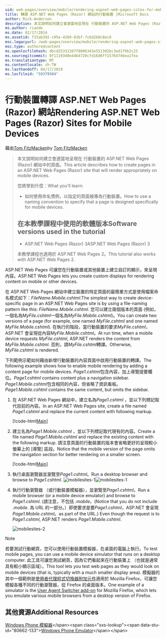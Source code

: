 ```yaml
---
uid: web-pages/overview/mobile/rendering-aspnet-web-pages-sites-for-mobile-devices
title: 轉譯 ASP.NET Web Pages (Razor) 網站的行動裝置 |Microsoft Docs
author: Rick-Anderson
description: 本文說明如何建立會適當地呈現在 行動裝置的 ASP.NET Web Pages (Razor) 網站中的頁面。 您將學到什麼：若您要如何...
ms.author: riande
ms.date: 02/17/2014
ms.assetid: f15ab392-c05e-4269-83bf-7c6d2b8c8ec8
msc.legacyurl: /web-pages/overview/mobile/rendering-aspnet-web-pages-sites-for-mobile-devices
msc.type: authoredcontent
ms.openlocfilehash: dbcd25331387f8606343e551302bc3ed1f9b2c25
ms.sourcegitcommit: 0f1119340e4464720cfd16d0ff15764746ea1fea
ms.translationtype: MT
ms.contentlocale: zh-TW
ms.lasthandoff: 04/17/2019
ms.locfileid: "59379504"
---
```

# <a name="rendering-aspnet-web-pages-razor-sites-for-mobile-devices"></a><span data-ttu-id="80662-104">行動裝置轉譯 ASP.NET Web Pages (Razor) 網站</span><span class="sxs-lookup"><span data-stu-id="80662-104">Rendering ASP.NET Web Pages (Razor) Sites for Mobile Devices</span></span>

<span data-ttu-id="80662-105">藉由[Tom FitzMacken](https://github.com/tfitzmac)</span><span class="sxs-lookup"><span data-stu-id="80662-105">by [Tom FitzMacken](https://github.com/tfitzmac)</span></span>

> <span data-ttu-id="80662-106">本文說明如何建立會適當地呈現在 行動裝置的 ASP.NET Web Pages (Razor) 網站中的頁面。</span><span class="sxs-lookup"><span data-stu-id="80662-106">This article describes how to create pages in an ASP.NET Web Pages (Razor) site that will render appropriately on mobile devices.</span></span>
> 
> <span data-ttu-id="80662-107">您將學到什麼：</span><span class="sxs-lookup"><span data-stu-id="80662-107">What you'll learn:</span></span>
> 
> - <span data-ttu-id="80662-108">如何使用命名慣例，以指定的頁面被專為行動裝置。</span><span class="sxs-lookup"><span data-stu-id="80662-108">How to use a naming convention to specify that a page is designed specifically for mobile devices.</span></span>
>   
> 
> ## <a name="software-versions-used-in-the-tutorial"></a><span data-ttu-id="80662-109">在本教學課程中使用的軟體版本</span><span class="sxs-lookup"><span data-stu-id="80662-109">Software versions used in the tutorial</span></span>
> 
> 
> - <span data-ttu-id="80662-110">ASP.NET Web Pages (Razor) 3</span><span class="sxs-lookup"><span data-stu-id="80662-110">ASP.NET Web Pages (Razor) 3</span></span>
>   
> 
> <span data-ttu-id="80662-111">本教學課程也適用於 ASP.NET Web Pages 2。</span><span class="sxs-lookup"><span data-stu-id="80662-111">This tutorial also works with ASP.NET Web Pages 2.</span></span>


<span data-ttu-id="80662-112">ASP.NET Web Pages 可讓您在行動裝置或其他裝置上建立自訂的顯示，來呈現內容。</span><span class="sxs-lookup"><span data-stu-id="80662-112">ASP.NET Web Pages lets you create custom displays for rendering content on mobile or other devices.</span></span>

<span data-ttu-id="80662-113">在 ASP.NET Web Pages 網站中建立裝置的特定頁面的最簡單方式是使用檔案命名模式如下：*FileName.Mobile.cshtml*.</span><span class="sxs-lookup"><span data-stu-id="80662-113">The simplest way to create device-specific page in an ASP.NET Web Pages site is by using a file-naming pattern like this: *FileName.Mobile.cshtml*.</span></span> <span data-ttu-id="80662-114">您可以建立兩個版本的頁面 (例如，一個名為*MyFile.cshtml*一個名為*MyFile.Mobile.cshtml*)。</span><span class="sxs-lookup"><span data-stu-id="80662-114">You can create two versions of a page (for example, one named *MyFile.cshtml* and one named *MyFile.Mobile.cshtml*).</span></span> <span data-ttu-id="80662-115">在執行的階段，當行動裝置的要求*MyFile.cshtml*，ASP.NET 會呈現從內容*MyFile.Mobile.cshtml*。</span><span class="sxs-lookup"><span data-stu-id="80662-115">At run time, when a mobile device requests *MyFile.cshtml*, ASP.NET renders the content from *MyFile.Mobile.cshtml*.</span></span> <span data-ttu-id="80662-116">否則，請*MyFile.cshtml*轉譯。</span><span class="sxs-lookup"><span data-stu-id="80662-116">Otherwise, *MyFile.cshtml* is rendered.</span></span>

<span data-ttu-id="80662-117">下列範例示範如何藉由新增行動裝置的內容頁面中啟用行動裝置的轉譯。</span><span class="sxs-lookup"><span data-stu-id="80662-117">The following example shows how to enable mobile rendering by adding a content page for mobile devices.</span></span> <span data-ttu-id="80662-118">*Page1.cshtml*包含內容，加上導覽提要欄位。</span><span class="sxs-lookup"><span data-stu-id="80662-118">*Page1.cshtml* contains content plus a navigation sidebar.</span></span> <span data-ttu-id="80662-119">*Page1.Mobile.cshtml*包含相同的內容，但省略了資訊看板。</span><span class="sxs-lookup"><span data-stu-id="80662-119">*Page1.Mobile.cshtml* contains the same content, but omits the sidebar.</span></span>

1. <span data-ttu-id="80662-120">在 ASP.NET Web Pages 網站中，建立名為*Page1.cshtml* ，並以下列標記取代目前的內容。</span><span class="sxs-lookup"><span data-stu-id="80662-120">In an ASP.NET Web Pages site, create a file named *Page1.cshtml* and replace the current content with following markup.</span></span>

    [!code-html[Main](rendering-aspnet-web-pages-sites-for-mobile-devices/samples/sample1.html)]
2. <span data-ttu-id="80662-121">建立名為*Page1.Mobile.cshtml* ，並以下列標記取代現有的內容。</span><span class="sxs-lookup"><span data-stu-id="80662-121">Create a file named *Page1.Mobile.cshtml* and replace the existing content with the following markup.</span></span> <span data-ttu-id="80662-122">請注意頁面的行動裝置的版本會省略更好的呈現較小螢幕上的 [導覽] 區段。</span><span class="sxs-lookup"><span data-stu-id="80662-122">Notice that the mobile version of the page omits the navigation section for better rendering on a smaller screen.</span></span>

    [!code-html[Main](rendering-aspnet-web-pages-sites-for-mobile-devices/samples/sample2.html)]
3. <span data-ttu-id="80662-123">執行桌面瀏覽器並瀏覽至*Page1.cshtml*。</span><span class="sxs-lookup"><span data-stu-id="80662-123">Run a desktop browser and browse to *Page1.cshtml*.</span></span> <span data-ttu-id="80662-124">![mobilesites-1](rendering-aspnet-web-pages-sites-for-mobile-devices/_static/image1.png)</span><span class="sxs-lookup"><span data-stu-id="80662-124">![mobilesites-1](rendering-aspnet-web-pages-sites-for-mobile-devices/_static/image1.png)</span></span>
4. <span data-ttu-id="80662-125">執行行動瀏覽器 （或行動裝置模擬器），並瀏覽至*Page1.cshtml*。</span><span class="sxs-lookup"><span data-stu-id="80662-125">Run a mobile browser (or a mobile device emulator) and browse to *Page1.cshtml*.</span></span> <span data-ttu-id="80662-126">(請注意，不包括 *.mobile。*</span><span class="sxs-lookup"><span data-stu-id="80662-126">(Notice that you do not include *.mobile.*</span></span> <span data-ttu-id="80662-127">為 URL 的一部分。）即使要求是要*Page1.cshtml*，ASP.NET 會呈現*Page1.Mobile.cshtml*。</span><span class="sxs-lookup"><span data-stu-id="80662-127">as part of the URL.) Even though the request is to *Page1.cshtml*, ASP.NET renders *Page1.Mobile.cshtml*.</span></span>

    ![mobilesites-2](rendering-aspnet-web-pages-sites-for-mobile-devices/_static/image2.png)

> [!NOTE]
> <span data-ttu-id="80662-129">若要測試行動網頁，您可以使用行動裝置模擬器，在桌面的電腦上執行。</span><span class="sxs-lookup"><span data-stu-id="80662-129">To test mobile pages, you can use a mobile device simulator that runs on a desktop computer.</span></span> <span data-ttu-id="80662-130">此工具可讓您測試網頁，因為它們看起來在行動裝置上 （也就是通常具有較小顯示區域）。</span><span class="sxs-lookup"><span data-stu-id="80662-130">This tool lets you test web pages as they would look on mobile devices (that is, typically with a much smaller display area).</span></span> <span data-ttu-id="80662-131">模擬器的其中一個範例是[使用者代理程式切換器附加元件](http://addons.mozilla.org/firefox/addon/user-agent-switcher/)適用於 Mozilla Firefox，可讓您模擬各種不同的行動瀏覽器，從 Firefox 的桌面版本。</span><span class="sxs-lookup"><span data-stu-id="80662-131">One example of a simulator is the [User Agent Switcher add-on](http://addons.mozilla.org/firefox/addon/user-agent-switcher/) for Mozilla Firefox, which lets you emulate various mobile browsers from a desktop version of Firefox.</span></span>


<a id="Additional_Resources"></a>
## <a name="additional-resources"></a><span data-ttu-id="80662-132">其他資源</span><span class="sxs-lookup"><span data-stu-id="80662-132">Additional Resources</span></span>


<span data-ttu-id="80662-133">[Windows Phone 模擬器](https://msdn.microsoft.com/library/ff402563(v=VS.92).aspx)</span><span class="sxs-lookup"><span data-stu-id="80662-133">[Windows Phone Emulator](https://msdn.microsoft.com/library/ff402563(v=VS.92).aspx)</span></span>
